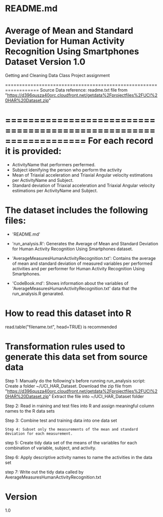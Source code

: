  README.md
==================================================================
 Average of Mean and Standard Deviation  for Human Activity Recognition Using Smartphones Dataset
 Version 1.0
==================================================================
 Getting and Cleaning Data Class Project assignment

==================================================================
 Source Data reference: readme.txt file from "https://d396qusza40orc.cloudfront.net/getdata%2Fprojectfiles%2FUCI%20HAR%20Dataset.zip"
 
==================================================================
 For each record it is provided:
======================================
  
 - ActivityName that performers perfermed.
 - Subject idenifying the person who perform the activity
 - Mean of Triaxial acceleration and Triaxial Angular velocity estimations per ActivityName and Subject.
 - Standard deviation of Triaxial acceleration and Triaxial Angular velocity estimations per ActivityName and Subject.

 The dataset includes the following files:
=========================================
  
 - 'README.md'
 - 'run_analysis.R': Generates the Average of Mean and Standard Deviation  for Human Activity Recognition Using Smartphones dataset.
 - 'AverageMeasuresHumanActivityRecognition.txt': Contains the average of mean and standard deviation of measured variables 
                                                  per performed activities and per performer for Human Activity Recognition Using Smartphones. 

 - 'CodeBook.md': Shows information about the variables of 'AverageMeasuresHumanActivityRecognition.txt' data that the run_analysis.R genarated.

 How to read this dataset into R
=========================================
 read.table("filename.txt", head=TRUE) is recommended



Transformation rules used to generate this data set from source data
======================================================================
  Step 1: Manually do the following's before running run_analysis script:
          Create a folder ~/UCI_HAR_Dataset. 
          Download the zip file from "https://d396qusza40orc.cloudfront.net/getdata%2Fprojectfiles%2FUCI%20HAR%20Dataset.zip"
          Extract the file into ~/UCI_HAR_Dataset folder

  Step 2: Read in rraining and test files into R and assign meaningful column names to the R data sets

  Step 3: Combine test and training data into one data set

	Step 4: Subset only the measurements of the mean and standard deviation for each measurement. 

  step 5: Create tidy data set of the means of the variables for each combination of variable, subject, and activity.

  Step 6: Apply descriptive activity names to name the activities in the data set

  step 7: Write out the tidy data called by AverageMeasuresHumanActivityRecognition.txt


 Version
=========================================
  1.0